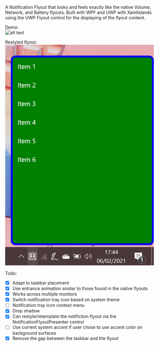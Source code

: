 A Notification Flyout that looks and feels exactly like the native Volume, Network, and Battery flyouts. Built with WPF and UWP with XamlIslands using the UWP Flyout control for the displaying of the flyout content.

Demo:\
![alt text](https://github.com/TheXamlGuy/NotificationFlyout/blob/master/demo.gif)

Restyled flyout:\
![alt text](https://github.com/TheXamlGuy/NotificationFlyout/blob/master/image.png)

Todo:
- [x] Adapt to taskbar placement
- [x] Use entrance animation similar to those found in the native flyouts
- [x] Works across multiple monitors
- [x] Switch notification tray icon based on system theme
- [ ] Notification tray icon context menu
- [x] Drop shadow
- [x] Can restyle/retemplate the notifiction flyout via the NotificationFlyoutPresenter control
- [ ] Use current system accent if user chose to use accent color on background surfaces
- [x] Remove the gap between the taskbar and the flyout
